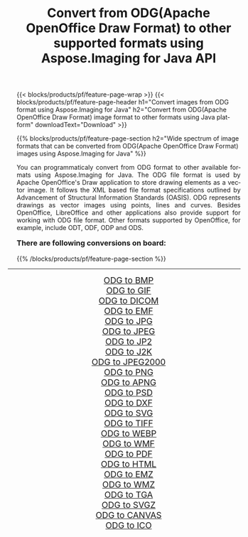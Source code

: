 ﻿---
title: Convert from ODG(Apache OpenOffice Draw Format) to other supported formats using Aspose.Imaging for Java API 
weight: 3920
url: /java/conversion/from/odg/ 
lang: en
langdirlevel: 2
locales: zh-hans,ja,it,ru,de,es,fr,nl,id,lt,pl,pt,vi,tr,ko,zh-hant,ar,hi,th,sv,cs,uk,he
description: Aspose.Imaging API can easily convert from ODG(Apache OpenOffice Draw Format) to other formats using Java platform
---

{{< blocks/products/pf/feature-page-wrap >}}
{{< blocks/products/pf/feature-page-header h1="Convert images from ODG format using Aspose.Imaging for Java" h2="Convert from ODG(Apache OpenOffice Draw Format) image format to other formats using Java platform" downloadText="Download" >}}


{{% blocks/products/pf/feature-page-section  h2="Wide spectrum of image formats that can be converted from ODG(Apache OpenOffice Draw Format) images using Aspose.Imaging for Java" %}}
<p align=justify>You can programmaticaly convert from ODG format to other available formats using 
Aspose.Imaging for Java. The ODG file format is used by Apache OpenOffice's Draw application to store drawing elements as a vector image. It follows the XML based file format specifications outlined by Advancement of Structural Information Standards (OASIS). ODG represents drawings as vector images using points, lines and curves. Besides OpenOffice, LibreOffice and other applications also provide support for working with ODG file format. Other formats supported by OpenOffice, for example, include ODT, ODF, ODP and ODS.</p>
<h3 style="margin-top:16px;">
There are following conversions on board:
</h3>
{{% /blocks/products/pf/feature-page-section %}}
<div class="container-fluid productfamilypage bg-gray">
    <div class="convertypes bg-gray agp-content section">
        <div class="container">
		<hr style="margin-left:-20px;"/>
		<div class="row other-converters" style="gap: 10px;font-size: 19px;text-align:center;">
		    <div class='col-md-3 other-converter remove-lp remove-rp'><a href="/imaging/java/conversion/odg-to-bmp/" style="padding:15px;">ODG to BMP</a></div><div class='col-md-3 other-converter remove-lp remove-rp'><a href="/imaging/java/conversion/odg-to-gif/" style="padding:15px;">ODG to GIF</a></div><div class='col-md-3 other-converter remove-lp remove-rp'><a href="/imaging/java/conversion/odg-to-dicom/" style="padding:15px;">ODG to DICOM</a></div><div class='col-md-3 other-converter remove-lp remove-rp'><a href="/imaging/java/conversion/odg-to-emf/" style="padding:15px;">ODG to EMF</a></div><div class='col-md-3 other-converter remove-lp remove-rp'><a href="/imaging/java/conversion/odg-to-jpg/" style="padding:15px;">ODG to JPG</a></div><div class='col-md-3 other-converter remove-lp remove-rp'><a href="/imaging/java/conversion/odg-to-jpeg/" style="padding:15px;">ODG to JPEG</a></div><div class='col-md-3 other-converter remove-lp remove-rp'><a href="/imaging/java/conversion/odg-to-jp2/" style="padding:15px;">ODG to JP2</a></div><div class='col-md-3 other-converter remove-lp remove-rp'><a href="/imaging/java/conversion/odg-to-j2k/" style="padding:15px;">ODG to J2K</a></div><div class='col-md-3 other-converter remove-lp remove-rp'><a href="/imaging/java/conversion/odg-to-jpeg2000/" style="padding:15px;">ODG to JPEG2000</a></div><div class='col-md-3 other-converter remove-lp remove-rp'><a href="/imaging/java/conversion/odg-to-png/" style="padding:15px;">ODG to PNG</a></div><div class='col-md-3 other-converter remove-lp remove-rp'><a href="/imaging/java/conversion/odg-to-apng/" style="padding:15px;">ODG to APNG</a></div><div class='col-md-3 other-converter remove-lp remove-rp'><a href="/imaging/java/conversion/odg-to-psd/" style="padding:15px;">ODG to PSD</a></div><div class='col-md-3 other-converter remove-lp remove-rp'><a href="/imaging/java/conversion/odg-to-dxf/" style="padding:15px;">ODG to DXF</a></div><div class='col-md-3 other-converter remove-lp remove-rp'><a href="/imaging/java/conversion/odg-to-svg/" style="padding:15px;">ODG to SVG</a></div><div class='col-md-3 other-converter remove-lp remove-rp'><a href="/imaging/java/conversion/odg-to-tiff/" style="padding:15px;">ODG to TIFF</a></div><div class='col-md-3 other-converter remove-lp remove-rp'><a href="/imaging/java/conversion/odg-to-webp/" style="padding:15px;">ODG to WEBP</a></div><div class='col-md-3 other-converter remove-lp remove-rp'><a href="/imaging/java/conversion/odg-to-wmf/" style="padding:15px;">ODG to WMF</a></div><div class='col-md-3 other-converter remove-lp remove-rp'><a href="/imaging/java/conversion/odg-to-pdf/" style="padding:15px;">ODG to PDF</a></div><div class='col-md-3 other-converter remove-lp remove-rp'><a href="/imaging/java/conversion/odg-to-html/" style="padding:15px;">ODG to HTML</a></div><div class='col-md-3 other-converter remove-lp remove-rp'><a href="/imaging/java/conversion/odg-to-emz/" style="padding:15px;">ODG to EMZ</a></div><div class='col-md-3 other-converter remove-lp remove-rp'><a href="/imaging/java/conversion/odg-to-wmz/" style="padding:15px;">ODG to WMZ</a></div><div class='col-md-3 other-converter remove-lp remove-rp'><a href="/imaging/java/conversion/odg-to-tga/" style="padding:15px;">ODG to TGA</a></div><div class='col-md-3 other-converter remove-lp remove-rp'><a href="/imaging/java/conversion/odg-to-svgz/" style="padding:15px;">ODG to SVGZ</a></div><div class='col-md-3 other-converter remove-lp remove-rp'><a href="/imaging/java/conversion/odg-to-canvas/" style="padding:15px;">ODG to CANVAS</a></div><div class='col-md-3 other-converter remove-lp remove-rp'><a href="/imaging/java/conversion/odg-to-ico/" style="padding:15px;">ODG to ICO</a></div>
                </div>
        </div>
    </div>
</div>
<br/>


